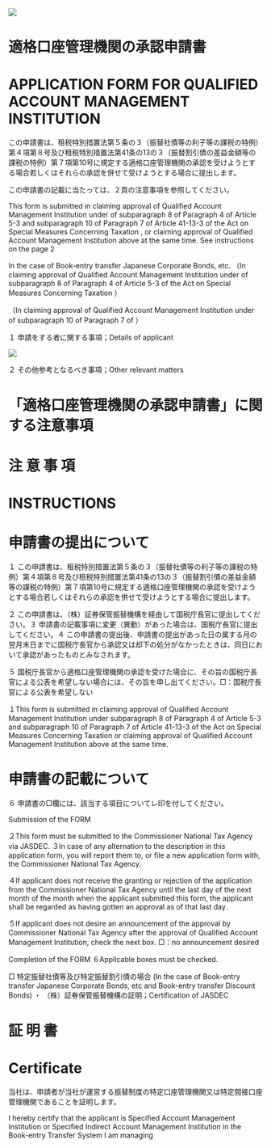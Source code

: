 ![](https://www.nta.go.jp/tmp/db65ee93-d618-424c-9f3e-c5f7432b1ed4/images/505a358c424fb76eadf68a1fc56371e6722930497a1a84f1758ea64714864ed3.jpg)

# 適格口座管理機関の承認申請書

# APPLICATION FORM FOR QUALIFIED ACCOUNT MANAGEMENT INSTITUTION

この申請書は、租税特別措置法第５条の３（振替社債等の利子等の課税の特例）第４項第８号及び租税特別措置法第41条の13の３（振替割引債の差益金額等の課税の特例）第７項第10号に規定する適格口座管理機関の承認を受けようとする場合若しくはそれらの承認を併せて受けようとする場合に提出します。

この申請書の記載に当たっては、２頁の注意事項を参照してください。

This form is submitted in claiming approval of Qualified Account Management Institution under of subparagraph 8 of Paragraph 4 of Article 5-3 and subparagraph 10 of Paragraph 7 of Article 41-13-3 of the Act on Special Measures Concerning Taxation , or claiming approval of Qualified Account Management Institution above at the same time. See instructions on the page 2

In the case of Book-entry transfer Japanese Corporate Bonds, etc. （In claiming approval of Qualified Account Management Institution under of subparagraph 8 of Paragraph 4 of Article 5-3 of the Act on Special Measures Concerning Taxation ）

（In claiming approval of Qualified Account Management Institution under of subparagraph 10 of Paragraph 7 of ）

１ 申請をする者に関する事項；Details of applicant

![](https://www.nta.go.jp/tmp/db65ee93-d618-424c-9f3e-c5f7432b1ed4/images/40ebf2a58fd4e19fcec26f6cb09f5fc04438a619a7b5c1fae8bb3dfced28763f.jpg)

２ その他参考となるべき事項；Other relevant matters

# 「適格口座管理機関の承認申請書」に関する注意事項

# 注 意 事 項

# INSTRUCTIONS

# 申請書の提出について

１ この申請書は、租税特別措置法第５条の３（振替社債等の利子等の課税の特例）第４項第８号及び租税特別措置法第41条の13の３（振替割引債の差益金額等の課税の特例）第７項第10号に規定する適格口座管理機関の承認を受けようとする場合若しくはそれらの承認を併せて受けようとする場合に提出します。

２ この申請書は、（株）証券保管振替機構を経由して国税庁長官に提出してください。３ 申請書の記載事項に変更（異動）があった場合は、国税庁長官に提出してください。４ この申請書の提出後、申請書の提出があった日の属する月の翌月末日までに国税庁長官から承認又は却下の処分がなかったときは、同日において承認があったものとみなされます。

５ 国税庁長官から適格口座管理機関の承認を受けた場合に、その旨の国税庁長官による公表を希望しない場合には、その旨を申し出てください。□：国税庁長官による公表を希望しない

１This form is submitted in claiming approval of Qualified Account Management Institution under subparagraph 8 of Paragraph 4 of Article 5-3 and subparagraph 10 of Paragraph 7 of Article 41-13-3 of the Act on Special Measures Concerning Taxation or claiming approval of Qualified Account Management Institution above at the same time.

# 申請書の記載について

６ 申請書の□欄には、該当する項目についてレ印を付してください。

Submission of the FORM

２This form must be submitted to the Commissioner National Tax Agency via JASDEC. ３In case of any alternation to the description in this application form, you will report them to, or file a new application form with, the Commissioner National Tax Agency.

４If applicant does not receive the granting or rejection of the application from the Commissioner National Tax Agency until the last day of the next month of the month when the applicant submitted this form, the applicant shall be regarded as having gotten an approval as of that last day.

５If applicant does not desire an announcement of the approval by Commissioner National Tax Agency after the approval of Qualified Account Management Institution, check the next box. □：no announcement desired

Completion of the FORM ６Applicable boxes must be checked.

□ 特定振替社債等及び特定振替割引債の場合 (In the case of Book-entry transfer Japanese Corporate Bonds, etc and Book-entry transfer Discount Bonds) ・ （株）証券保管振替機構の証明；Certification of JASDEC

# 証 明 書

# Certificate

当社は、申請者が当社が運営する振替制度の特定口座管理機関又は特定間接口座管理機関であることを証明します。

I hereby certify that the applicant is Specified Account Management Institution or Specified Indirect Account Management Institution in the Book-entry Transfer System I am managing
